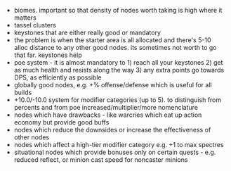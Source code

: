 

- biomes. important so that density of nodes worth taking is high where it matters
- tassel clusters
- keystones that are either really good or mandatory
- the problem is when the starter area is all allocated and there's 5-10 alloc distance to any other good nodes. its sometimes not worth to go that far. keystones help
- poe system - it is almost mandatory to 1) reach all your keystones 2) get as much health and resists along the way 3) any extra points go towards DPS, as efficiently as possible
- globally good nodes, e.g. +% offense/defense which is useful for all builds
- +10.0/-10.0 system for modifier categories (up to 5). to distinguish from percents and from poe increased/multiplier/more nomenclature
- nodes which have drawbacks - like warcries which eat up action economy but provide good buffs
- nodes which reduce the downsides or increase the effectiveness of other nodes
- nodes which affect a high-tier modifier category e.g. +1 to max spectres
- situational nodes which provide bonuses only on certain quests - e.g. reduced reflect, or minion cast speed for noncaster minions



